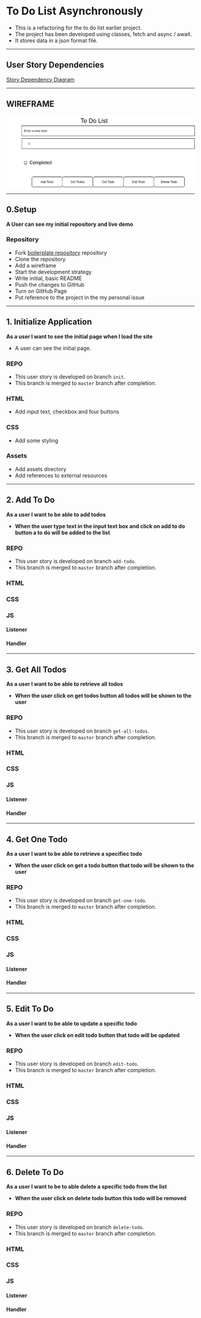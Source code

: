 # To Do List Asynchronously

- This is a refactoring for the to do list earlier project.
- The project has been developed using classes, fetch and async / await.
- It stores data in a json format file.

---

## User Story Dependencies

[Story Dependency Diagram](https://excalidraw.com/)

---

## WIREFRAME

![wireframe](../public/assets/images/todo-list.png)

---

## 0.Setup

**A User can see my initial repository and live demo**

### Repository

- Fork [boilerplate repository](https://github.com/HackYourFutureBelgium/restful-pjs) repository
- Clone the repository
- Add a wireframe
- Start the development strategy
- Write initial, basic README
- Push the changes to GitHub
- Turn on GitHub Page
- Put reference to the project in the my personal issue

---

## 1. Initialize Application

__As a user I want to see the initial page when I load the site__

- A user can see the initial page.

### REPO

- This user story is developed on branch `init`.
- This branch is merged to `master` branch after completion.

### HTML

- Add input text, checkbox and four buttons

### CSS

- Add some styling

### Assets

- Add assets directory
- Add references to external resources

---

## 2. Add To Do

__As a user I want to be able to add todos__

- __When the user type text in the input text box and click on add to do button a to do will be added to the list__

### REPO

- This user story is developed on branch `add-todo`.
- This branch is merged to `master` branch after completion.

### HTML

### CSS

### JS

#### Listener

#### Handler

---

## 3. Get All Todos

__As a user I want to be able to retrieve all todos__

- __When the user click on get todos button all todos will be shown to the user__

### REPO

- This user story is developed on branch `get-all-todos`.
- This branch is merged to `master` branch after completion.

### HTML

### CSS

### JS

#### Listener

#### Handler

---

## 4. Get One Todo

__As a user I want to be able to retrieve a specifiec todo__

- __When the user click on get a todo button that todo will be shown to the user__

### REPO

- This user story is developed on branch `get-one-todo`.
- This branch is merged to `master` branch after completion.

### HTML

### CSS

### JS

#### Listener

#### Handler

---

## 5. Edit To Do

__As a user I want to be able to update a specific todo__

- __When the user click on edit todo button that todo will be updated__

### REPO

- This user story is developed on branch `edit-todo`.
- This branch is merged to `master` branch after completion.

### HTML

### CSS

### JS

#### Listener

#### Handler

---

## 6. Delete To Do

__As a user I want to be to able delete a specific todo from the list__

- __When the user click on delete todo button this todo will be removed__

### REPO

- This user story is developed on branch `delete-todo`.
- This branch is merged to `master` branch after completion.

### HTML

### CSS

### JS

#### Listener

#### Handler

